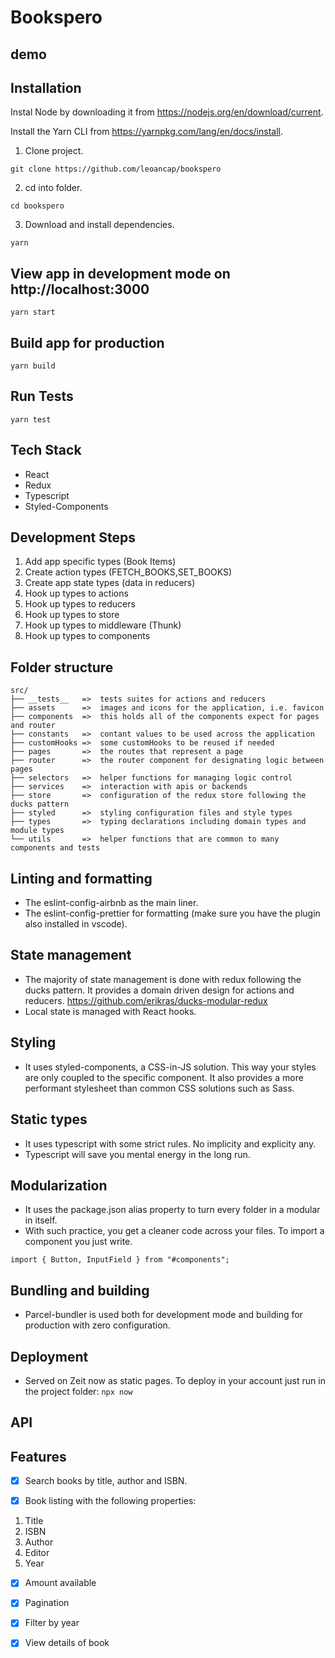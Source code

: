 # Bookspero

## demo

## Installation

Instal Node by downloading it from https://nodejs.org/en/download/current.

Install the Yarn CLI from https://yarnpkg.com/lang/en/docs/install.

1. Clone project.

```
git clone https://github.com/leoancap/bookspero
```

2. cd into folder.

```
cd bookspero
```

3. Download and install dependencies.

```
yarn
```

## View app in development mode on http://localhost:3000

```
yarn start
```

## Build app for production

```
yarn build
```

## Run Tests

```
yarn test
```

## Tech Stack

- React
- Redux
- Typescript
- Styled-Components

## Development Steps

1. Add app specific types (Book Items)
2. Create action types (FETCH_BOOKS,SET_BOOKS)
3. Create app state types (data in reducers)
4. Hook up types to actions
5. Hook up types to reducers
6. Hook up types to store
7. Hook up types to middleware (Thunk)
8. Hook up types to components

## Folder structure

```
src/
├── __tests__   =>  tests suites for actions and reducers
├── assets      =>  images and icons for the application, i.e. favicon
├── components  =>  this holds all of the components expect for pages and router
├── constants   =>  contant values to be used across the application
├── customHooks =>  some customHooks to be reused if needed
├── pages       =>  the routes that represent a page
├── router      =>  the router component for designating logic between pages
├── selectors   =>  helper functions for managing logic control
├── services    =>  interaction with apis or backends
├── store       =>  configuration of the redux store following the ducks pattern
├── styled      =>  styling configuration files and style types
├── types       =>  typing declarations including domain types and module types
└── utils       =>  helper functions that are common to many components and tests
```

## Linting and formatting

- The eslint-config-airbnb as the main liner.
- The eslint-config-prettier for formatting (make sure you have the plugin also installed in vscode).

## State management

- The majority of state management is done with redux following the ducks pattern. It provides a domain driven design for actions and reducers. https://github.com/erikras/ducks-modular-redux
- Local state is managed with React hooks.

## Styling

- It uses styled-components, a CSS-in-JS solution. This way your styles are only coupled to the specific component. It also provides a more performant stylesheet than common CSS solutions such as Sass.

## Static types

- It uses typescript with some strict rules. No implicity and explicity any.
- Typescript will save you mental energy in the long run.

## Modularization

- It uses the package.json alias property to turn every folder in a modular in itself.
- With such practice, you get a cleaner code across your files. To import a component you just write.

`import { Button, InputField } from "#components";`

## Bundling and building

- Parcel-bundler is used both for development mode and building for production with zero configuration.

## Deployment

- Served on Zeit now as static pages. To deploy in your account just run in the project folder:
  `npx now`

## API

## Features

- [x] Search books by title, author and ISBN.

- [x] Book listing with the following properties:

1. Title
2. ISBN
3. Author
4. Editor
5. Year

- [x] Amount available

- [x] Pagination

- [x] Filter by year

- [x] View details of book
